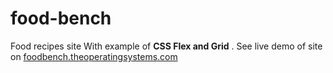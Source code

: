 # food-bench

Food recipes site
With example of **CSS Flex and Grid** .
See live demo of site on [foodbench.theoperatingsystems.com](foodbench.theoperatingsystems.com)
